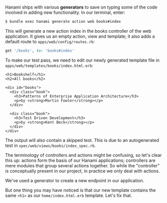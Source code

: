 Hanami ships with various **generators** to save on typing some of the code involved in adding new functionality. In our terminal, enter:
    
```sh    
$ bundle exec hanami generate action web books#index
```

This will generate a new action index in the books controller of the web application. It gives us an empty action, view and template; it also adds a default route to `apps/web/config/routes.rb`:
    
```ruby    
get '/books', to: 'books#index'
```

To make our test pass, we need to edit our newly generated template file in `apps/web/templates/books/index.html.erb`:
    
    
```erb
<h1>Bookshelf</h1>
<h2>All books</h2>

<div id="books">
  <div class="book">
    <h3>Patterns of Enterprise Application Architecture</h3>
    <p>by <strong>Martin Fowler</strong></p>
  </div>

  <div class="book">
    <h3>Test Driven Development</h3>
    <p>by <strong>Kent Beck</strong></p>
  </div>
</div>
```

The output will also contain a skipped test. This is due to an autogenerated test in `spec/web/views/books/index_spec.rb`.

The terminology of controllers and actions might be confusing, so let's clear this up: actions form the basis of our Hanami applications; controllers are mere modules that group several actions together. So while the "controller" is conceptually present in our project, in practice we only deal with actions.

We've used a generator to create a new endpoint in our application.

But one thing you may have noticed is that our new template contains the same `<h1>` as our `home/index.html.erb` template.
Let's fix that.
